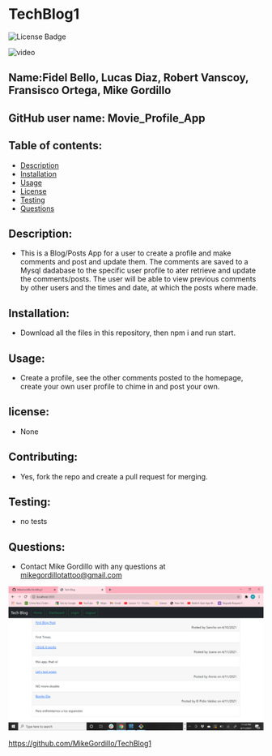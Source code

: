 # TechBlog1

![License Badge](https://img.shields.io/static/v1?label=License&message=None&color=blue)

![video](./assets/)

        
## Name:Fidel Bello, Lucas Diaz, Robert Vanscoy, Fransisco Ortega, Mike Gordillo
## GitHub user name: Movie_Profile_App

## Table of contents:  
* [Description](#description)
* [Installation](#Installation)
* [Usage](#usage)
* [License](#license)
* [Testing](#testing)
* [Questions](#questions)
        
## Description:
* This is a Blog/Posts App for a user to create a profile and make comments and post and update them. The comments are saved to a Mysql dadabase to the specific user profile to ater retrieve and update the comments/posts. The user will be able to view previous comments by other users and the times and date, at which the posts where made.
## Installation:
* Download all the files in this repository, then npm i and run start.
## Usage:
* Create a profile, see the other comments posted to the homepage, create your own user profile to chime in and post your own.
## license:
* None
        
## Contributing:
* Yes, fork the repo and create a pull request for merging.
## Testing:
* no tests
## Questions:
* Contact  Mike Gordillo with any questions at mikegordillotattoo@gmail.com

![screenshot](./assets/MVCshot.png)

https://github.com/MikeGordillo/TechBlog1



      